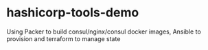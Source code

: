 # hashicorp-tools-demo
Using Packer to build consul/nginx/consul docker images, Ansible to provision and terraform to manage state
